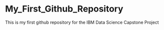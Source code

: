 # My_First_Github_Repository
This is my first github repository for the IBM Data Science Capstone Project
